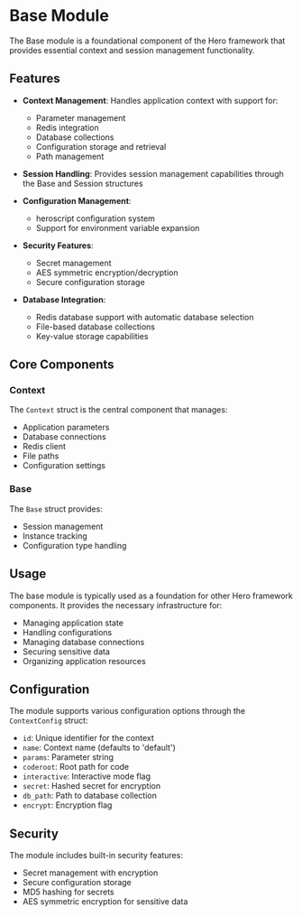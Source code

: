# Base Module

The Base module is a foundational component of the Hero framework that provides essential context and session management functionality.

## Features

- **Context Management**: Handles application context with support for:
  - Parameter management
  - Redis integration
  - Database collections
  - Configuration storage and retrieval
  - Path management

- **Session Handling**: Provides session management capabilities through the Base and Session structures

- **Configuration Management**: 
  - heroscript configuration system
  - Support for environment variable expansion

- **Security Features**:
  - Secret management
  - AES symmetric encryption/decryption
  - Secure configuration storage

- **Database Integration**:
  - Redis database support with automatic database selection
  - File-based database collections
  - Key-value storage capabilities

## Core Components

### Context

The `Context` struct is the central component that manages:
- Application parameters
- Database connections
- Redis client
- File paths
- Configuration settings

### Base

The `Base` struct provides:
- Session management
- Instance tracking
- Configuration type handling

## Usage

The base module is typically used as a foundation for other Hero framework components. It provides the necessary infrastructure for:

- Managing application state
- Handling configurations
- Managing database connections
- Securing sensitive data
- Organizing application resources

## Configuration

The module supports various configuration options through the `ContextConfig` struct:
- `id`: Unique identifier for the context
- `name`: Context name (defaults to 'default')
- `params`: Parameter string
- `coderoot`: Root path for code
- `interactive`: Interactive mode flag
- `secret`: Hashed secret for encryption
- `db_path`: Path to database collection
- `encrypt`: Encryption flag

## Security

The module includes built-in security features:
- Secret management with encryption
- Secure configuration storage
- MD5 hashing for secrets
- AES symmetric encryption for sensitive data
